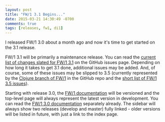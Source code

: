 ```yaml
---
layout: post
title: "FW/1 3.1 Begins..."
date: 2015-03-21 14:30:49 -0700
comments: true
tags: [releases, fw1, di1]
---
```

I released FW/1 3.0 about a month ago and now it's time to get started on the 3.1 release.<!-- more -->

FW/1 3.1 will be primarily a maintenance release. You can read the [current list of changes slated for FW/1 3.1](https://github.com/framework-one/fw1/milestones/3.1) on the GitHub issues page. Depending on how long it takes to get 3.1 done, additional issues may be added. And, of course, some of these issues may be slipped to 3.5 (currently represented by the [Clojure branch of FW/1](https://github.com/framework-one/fw1/tree/clojure) in the GitHub repo and the [short list of FW/1 3.5 issues](https://github.com/framework-one/fw1/milestones/3.5)).

Starting with release 3.0, the [FW/1 documentation](http://framework-one.github.io/documentation/) will be versioned and the top-level page will always represent the latest version in development. You can read the [FW/1 3.0 documentation](http://framework-one.github.io/documentation/3.0/) separately already. The sidebar will always show two releases (develop and master) fully linked - older versions will be listed in future, with just a link to the index page.
